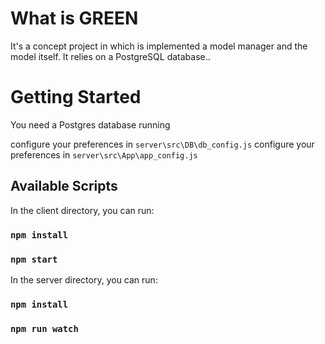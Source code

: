 # What is GREEN
It's a concept project in which is implemented a model manager and the model itself.
It relies on a PostgreSQL database..
# Getting Started
You need a Postgres database running

configure your preferences in `server\src\DB\db_config.js`
configure your preferences in `server\src\App\app_config.js`

## Available Scripts

In the client directory, you can run:

### `npm install`
### `npm start`

In the server directory, you can run:

### `npm install`
### `npm run watch`
